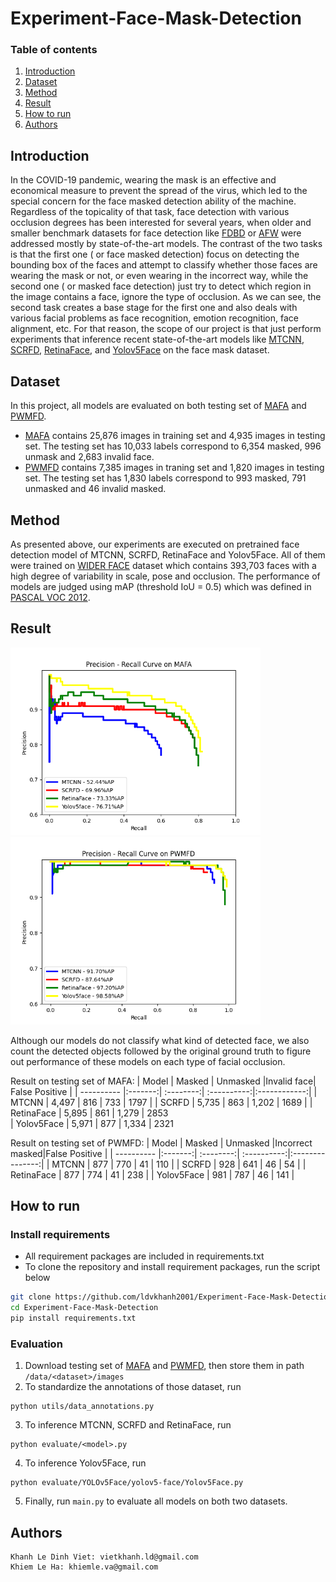 # Experiment-Face-Mask-Detection
### Table of contents
1. [Introduction](#introduction)
2. [Dataset](#dataset)
3. [Method](#method)
4. [Result](#result)
5. [How to run](#run)
6. [Authors](#author)

## Introduction<a name="introduction"></a>
In the COVID-19 pandemic, wearing the mask is an effective and economical measure to prevent the spread of the virus, which led to the special concern for the face masked detection ability of the machine. Regardless of the topicality of that task, face detection with various occlusion degrees has been interested for several years, when older and smaller benchmark datasets for face detection like [FDBD](http://vis-www.cs.umass.edu/fddb/index.html) or [AFW](https://paperswithcode.com/dataset/afw) were addressed mostly by state-of-the-art models. The contrast of the two tasks is that the first one ( or face masked detection) focus on detecting the bounding box of the faces and attempt to classify whether those faces are wearing the mask or not, or even wearing in the incorrect way, while the second one ( or masked face detection) just try to detect which region in the image contains a face, ignore the type of occlusion. As we can see, the second task creates a base stage for the first one and also deals with various facial problems as face recognition, emotion recognition, face alignment, etc. For that reason, the scope of our project is that just perform experiments that inference recent state-of-the-art models like [MTCNN](https://github.com/ipazc/mtcnn), [SCRFD](https://github.com/deepinsight/insightface/tree/master/detection/scrfd), [RetinaFace](https://github.com/serengil/retinaface), and [Yolov5Face](https://github.com/deepcam-cn/yolov5-face) on the face mask dataset.


## Dataset<a name="dataset"></a>
In this project, all models are evaluated on both testing set of [MAFA](https://openaccess.thecvf.com/content_cvpr_2017/html/Ge_Detecting_Masked_Faces_CVPR_2017_paper.html) and [PWMFD](https://github.com/ethancvaa/Properly-Wearing-Masked-Detect-Dataset).
  * [MAFA](https://openaccess.thecvf.com/content_cvpr_2017/html/Ge_Detecting_Masked_Faces_CVPR_2017_paper.html) contains 25,876 images in training set and 4,935 images in testing set. The testing set has 10,033 labels correspond to 6,354 masked, 996 unmask and 2,683 invalid face.
  * [PWMFD](https://github.com/ethancvaa/Properly-Wearing-Masked-Detect-Dataset) contains 7,385 images in traning set and 1,820 images in testing set. The testing set has 1,830 labels correspond to 993 masked, 791 unmasked and 46 invalid masked.
## Method<a name="method"></a>
As presented above, our experiments are executed on pretrained face detection model of MTCNN, SCRFD, RetinaFace and Yolov5Face. All of them were trained on [WIDER FACE](http://shuoyang1213.me/WIDERFACE/) dataset which contains 393,703 faces with a high degree of variability in scale, pose and occlusion. The performance of models are judged using mAP (threshold IoU = 0.5) which was defined in [PASCAL VOC 2012](http://host.robots.ox.ac.uk/pascal/VOC/voc2012/). 
## Result<a name="result"></a>
<p float="left">
  <img src="/MAFA_AP.png" width="400" />
  <img src="/PWMFD_AP.png" width="400" /> 
</p>
Although our models do not classify what kind of detected face, we also count the detected objects followed by the original ground truth to figure out performance of these models on each type of facial occlusion.

Result on testing set of MAFA:
| Model      | Masked  | Unmasked |Invalid face| False Positive |
| ---------- |:-------:| :--------:| :----------:|:------------:|
| MTCNN      |  4,497  |    816   |     733    |  1797          |
| SCRFD      |  5,735  |    863   |   1,202    | 1689           |
| RetinaFace |  5,895  |    861   |   1,279    | 2853  
| Yolov5Face |   5,971 |    877   |   1,334    |  2321  


Result on testing set of PWMFD:
| Model      | Masked  | Unmasked |Incorrect masked|False Positive |
| ---------- |:-------:| :--------:| :----------:|:---------------:|
| MTCNN      |   877   |   770    |    41      |      110        |
| SCRFD      |   928   |   641    |    46      |      54         |
| RetinaFace |   877   |   774    |    41      |      238       |
| Yolov5Face |   981   |   787    |    46      |        141     |

## How to run<a name="run"></a>
### Install requirements 
* All requirement packages are included in requirements.txt
* To clone the repository and install requirement packages, run the script below
```bash
git clone https://github.com/ldvkhanh2001/Experiment-Face-Mask-Detection
cd Experiment-Face-Mask-Detection
pip install requirements.txt
```
### Evaluation
1. Download testing set of [MAFA](https://www.kaggle.com/rahulmangalampalli/mafa-data) and [PWMFD](https://github.com/ethancvaa/Properly-Wearing-Masked-Detect-Dataset), then store them in path `/data/<dataset>/images`
2. To standardize the annotations of those dataset, run
```
python utils/data_annotations.py
```
3. To inference MTCNN, SCRFD and RetinaFace, run
```
python evaluate/<model>.py
```
4. To inference Yolov5Face, run
```
python evaluate/YOLOv5Face/yolov5-face/Yolov5Face.py
```
5. Finally, run `main.py` to evaluate all models on both two datasets.

## Authors<a name="authors"></a>
```
Khanh Le Dinh Viet: vietkhanh.ld@gmail.com
Khiem Le Ha: khiemle.va@gmail.com
```


